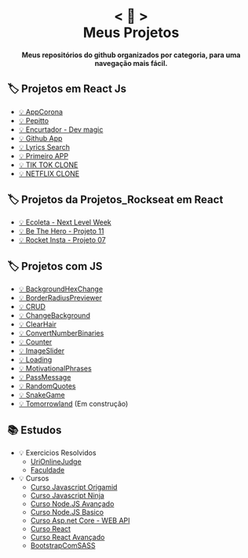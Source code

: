 <h1 align="center">
    < 📖 > <br>
    Meus Projetos
</h1>
  
<h4 align="center">
  Meus repositórios do github organizados por categoria, para uma navegação mais fácil.
</h4>


## 🏷️ Projetos em React Js
- [💡 AppCorona](https://github.com/emimuniz/APPCORONA/tree/master/app-corona)
- [💡 Pepitto](https://github.com/emimuniz/Pepitto/tree/master/pepitto)
- [💡 Encurtador - Dev magic](https://github.com/emimuniz/Dev-magic)
- [💡 Github App](https://github.com/emimuniz/github-app)
- [💡 Lyrics Search](https://github.com/emimuniz/Lyrics-search)
- [💡 Primeiro APP](https://github.com/emimuniz/AllProjects/tree/master/primeiro-react)
- [💡 TIK TOK CLONE](https://github.com/emimuniz/TIK-TOK-CLONE)
- [💡 NETFLIX CLONE](https://github.com/emimuniz/NETFLIX-CLONE)



## 🏷️ Projetos da Projetos_Rockseat em React
- [💡 Ecoleta - Next Level Week](https://github.com/emimuniz/Projetos_Rockseat/tree/master/Projetos_Rockseat/Projeto_12)
- [💡 Be The Hero - Projeto 11](https://github.com/emimuniz/Projetos_Rockseat/tree/master/Projetos_Rockseat/Projeto_11)
- [💡 Rocket Insta - Projeto 07](https://github.com/emimuniz/Projetos_Rockseat/tree/master/Projetos_Rockseat/Projeto_07/ReactJS)


## 🏷️ Projetos com JS 
- [💡 BackgroundHexChange](hhttps://github.com/emimuniz/Praticando-Js/tree/master/BackgroundHexChange)
- [💡 BorderRadiusPreviewer](https://github.com/emimuniz/Praticando-Js/tree/master/BorderRadiusPreviewer)
- [💡 CRUD](https://github.com/emimuniz/Praticando-Js/tree/master/CRUD)
- [💡 ChangeBackground](https://github.com/emimuniz/Praticando-Js/tree/master/ChangeBackground)
- [💡 ClearHair](https://github.com/emimuniz/Praticando-Js/tree/master/ClearHair)
- [💡 ConvertNumberBinaries](https://github.com/emimuniz/Praticando-Js/tree/master/ConvertNumberBinaries)
- [💡 Counter](https://github.com/emimuniz/Praticando-Js/tree/master/Counter)
- [💡 ImageSlider](https://github.com/emimuniz/Praticando-Js/tree/master/ImageSlider)
- [💡 Loading](https://github.com/emimuniz/Praticando-Js/tree/master/Loading)
- [💡 MotivationalPhrases](https://github.com/emimuniz/Praticando-Js/tree/master/MotivationalPhrases)
- [💡 PassMessage](https://github.com/emimuniz/Praticando-Js/tree/master/PassMessagel)
- [💡 RandomQuotes](https://github.com/emimuniz/Praticando-Js/tree/master/RandomQuotes)
- [💡 SnakeGame](https://github.com/emimuniz/Praticando-Js/tree/master/SnakeGame)
- [💡 Tomorrowland](https://github.com/emimuniz/Praticando-Js/tree/master/Tomorrowland) (Em construção)



## 📚 Estudos
- 💡 Exercicios Resolvidos 
  - [UriOnlineJudge](https://github.com/emimuniz/URIONLINEJUGDLE)
  - [Faculdade](https://github.com/emimuniz/TrabalhosFaculdade)
- 💡 Cursos 
  - [Curso Javascript Origamid](https://github.com/emimuniz/JSOrigamid)
  - [Curso Javascript Ninja](https://github.com/emimuniz/curso-javascript-ninja)
  - [Curso Node.JS Avançado](https://github.com/emimuniz/Curso-Node.JS-Avan-ado)
  - [Curso Node.JS Basico](https://github.com/emimuniz/CursoNodeJS)
  - [Curso Asp.net Core - WEB API](https://github.com/emimuniz/Curso-Asp.net-Core-WEB-API)
  - [Curso React](https://github.com/emimuniz/CursoReactMaximilian)
  - [Curso React Avançado](https://github.com/emimuniz/Curso-React_Avancado)
  - [BootstrapComSASS](https://github.com/emimuniz/BootstrapComSASS)
 
  

